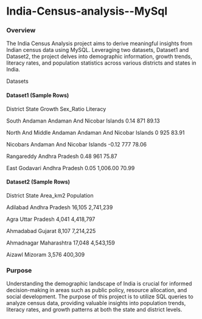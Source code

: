 # India-Census-analysis--MySql
### Overview

The India Census Analysis project aims to derive meaningful insights from Indian census data using MySQL. Leveraging two datasets, Dataset1 and Dataset2, the project delves into demographic information, growth trends, literacy rates, and population statistics across various districts and states in India.

Datasets
#### Dataset1 (Sample Rows)

District	                        State	                 Growth	 Sex_Ratio  Literacy

South Andaman	            Andaman And Nicobar Islands	   0.14	    871	      89.13

North And Middle Andaman	Andaman And Nicobar Islands	   0	      925	      83.91

Nicobars	                Andaman And Nicobar Islands	  -0.12	    777	      78.06

Rangareddy	              Andhra Pradesh	               0.48	    961	      75.87

East Godavari	             Andhra Pradesh	               0.05	    1,006.00	70.99

#### Dataset2 (Sample Rows)

District	      State	       Area_km2	  Population

Adilabad	   Andhra Pradesh	   16,105	  2,741,239

Agra	       Uttar Pradesh	    4,041	  4,418,797

Ahmadabad	   Gujarat	          8,107	   7,214,225

Ahmadnagar   Maharashtra	      17,048	 4,543,159

Aizawl	     Mizoram	           3,576	 400,309

### Purpose
Understanding the demographic landscape of India is crucial for informed decision-making in areas such as public policy, resource allocation, and social development. The purpose of this project is to utilize SQL queries to analyze census data, providing valuable insights into population trends, literacy rates, and growth patterns at both the state and district levels.


